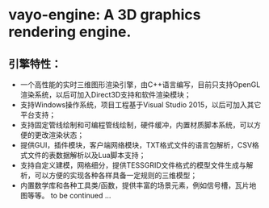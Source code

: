 # vayo-engine: A 3D graphics rendering engine.
## 引擎特性：
* 一个高性能的实时三维图形渲染引擎，由C++语言编写，目前只支持OpenGL渲染系统，以后可加入Direct3D支持和软件渲染模块；
* 支持Windows操作系统，项目工程基于Visual Studio 2015，以后可加入其它平台支持；
* 支持固定管线绘制和可编程管线绘制，硬件缓冲，内置材质脚本系统，可以方便的更改渲染状态；
* 提供GUI，插件模块，客户端网络模块，TXT格式文件的语言包解析，CSV格式文件的表数据解析以及Lua脚本支持；
* 支持自定义建模，网格细分，提供TESSGRID文件格式的模型文件生成与解析，可以方便的实现各种各样具备一定规则的三维模型；
* 内置数学库和各种工具类/函数，提供丰富的场景元素，例如信号槽，瓦片地图等等。
to be continued ...
